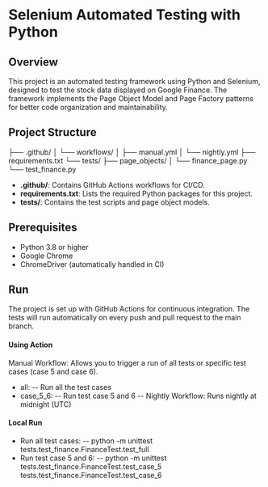 # Selenium Automated Testing with Python

## Overview

This project is an automated testing framework using Python and Selenium, designed to test the stock data displayed on Google Finance. The framework implements the Page Object Model and Page Factory patterns for better code organization and maintainability.

## Project Structure

├── .github/ │ └── workflows/ │ ├── manual.yml │ └── nightly.yml 
├── requirements.txt 
└── tests/ ├── page_objects/ │ └── finance_page.py └── test_finance.py

- **.github/**: Contains GitHub Actions workflows for CI/CD.
- **requirements.txt**: Lists the required Python packages for this project.
- **tests/**: Contains the test scripts and page object models.

## Prerequisites

- Python 3.8 or higher
- Google Chrome
- ChromeDriver (automatically handled in CI)

## Run
The project is set up with GitHub Actions for continuous integration. The tests will run automatically on every push and pull request to the main branch.
#### Using Action
Manual Workflow: Allows you to trigger a run of all tests or specific test cases (case 5 and case 6).
- all:
-- Run all the test cases
- case_5_6:
-- Run test case 5 and 6
-- Nightly Workflow: Runs nightly at midnight (UTC)

#### Local Run
- Run all test cases:
-- python -m unittest tests.test_finance.FinanceTest.test_full
- Run test case 5 and 6:
-- python -m unittest tests.test_finance.FinanceTest.test_case_5 tests.test_finance.FinanceTest.test_case_6
